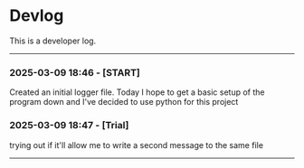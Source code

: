# Devlog

This is a developer log.

---
### 2025-03-09 18:46 - [START]

Created an initial logger file. Today I hope to get a basic setup of the program down and I've decided to use python for this project

### 2025-03-09 18:47 - [Trial]

trying out if it'll allow me to write a second message to the same file

---
